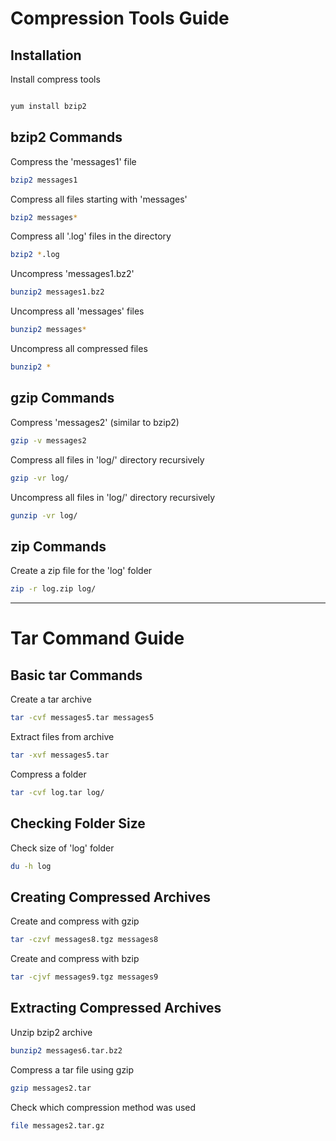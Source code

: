 # Compression Tools Guide

## Installation
Install compress tools
```bash

yum install bzip2  
```

## bzip2 Commands
Compress the 'messages1' file
```bash
bzip2 messages1  
```
Compress all files starting with 'messages'
```bash
bzip2 messages* 
```
Compress all '.log' files in the directory
```bash
bzip2 *.log 
```

Uncompress 'messages1.bz2'
```bash
bunzip2 messages1.bz2 
```
Uncompress all 'messages' files
```bash
bunzip2 messages*  
```

Uncompress all compressed files
```bash
bunzip2 *   
```

## gzip Commands

Compress 'messages2' (similar to bzip2)
```bash
gzip -v messages2 
```
Compress all files in 'log/' directory recursively
```bash
gzip -vr log/
```
Uncompress all files in 'log/' directory recursively
```bash
gunzip -vr log/ 
```
## zip Commands
Create a zip file for the 'log' folder
```bash
zip -r log.zip log/ 
```

---

# Tar Command Guide

## Basic tar Commands

Create a tar archive
```bash
tar -cvf messages5.tar messages5
```
Extract files from archive
```bash
tar -xvf messages5.tar
```
 Compress a folder
```bash
tar -cvf log.tar log/
```

## Checking Folder Size
Check size of 'log' folder
```bash
du -h log  
```

## Creating Compressed Archives

Create and compress with gzip
```bash
tar -czvf messages8.tgz messages8 
```
Create and compress with bzip
```bash
tar -cjvf messages9.tgz messages9 
```

## Extracting Compressed Archives

Unzip bzip2 archive
```bash
bunzip2 messages6.tar.bz2
```
Compress a tar file using gzip
```bash
gzip messages2.tar
```
Check which compression method was used
```bash
file messages2.tar.gz
```


